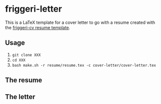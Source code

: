 # friggeri-letter

This is a LaTeX template for a cover letter to go with a resume created with the [friggeri-cv resume template](http://www.latextemplates.com/template/friggeri-resume-cv).

## Usage

1. `git clone XXX`
2. `cd XXX`
3. `bash make.sh -r resume/resume.tex -c cover-letter/cover-letter.tex`

## The resume

## The letter
